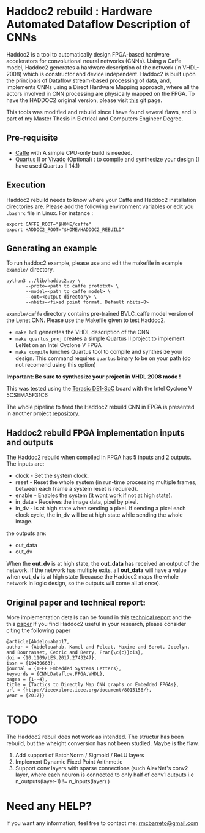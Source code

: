 # Haddoc2 rebuild :  Hardware Automated Dataflow Description of CNNs

Haddoc2 is a tool to automatically design FPGA-based hardware accelerators for convolutional neural networks (CNNs). Using a Caffe model, Haddoc2 generates a hardware description of the network (in VHDL-2008) which is constructor and device independent. Haddoc2 is built upon the principals of Dataflow stream-based processing of data, and, implements CNNs using a Direct Hardware Mapping approach, where all the actors involved in CNN processing are physically mapped on the FPGA.
To have the HADDOC2 original version, please visit [this](https://github.com/DreamIP/haddoc2) git page.

This tools was modified and rebuild since I have found several flaws, and is part of my Master Thesis in Eletrical and Computers Engineer Degree.


## Pre-requisite

-   [Caffe](https://github.com/BVLC/caffe) with A simple CPU-only build is needed.
-   [Quartus II](https://www.altera.com/downloads/download-center.html) or [Vivado](https://www.xilinx.com/support/download.html) (Optional) : to compile and synthesize your design (I have used Quartus II 14.1)

## Execution

Haddoc2 rebuild needs to know where your Caffe and Haddoc2 installation directories are. Please add the following environment variables or edit you `.bashrc` file in Linux. For instance :

    export CAFFE_ROOT="$HOME/caffe"
    export HADDOC2_ROOT="$HOME/HADDOC2_REBUILD"

## Generating an example

To run haddoc2 example, please use and edit the makefile in example `example/` directory.

    python3 ../lib/haddoc2.py \
           --proto=<path to caffe prototxt> \
           --model=<path to caffe model> \
           --out=<output directory> \
           --nbits=<fixed point format. Default nbits=8>

`example/caffe` directory contains pre-trained BVLC_caffe model version of the Lenet CNN. Please use the Makefile given to test Haddoc2.

-   `make hdl` generates the VHDL description of the CNN
-   `make quartus_proj` creates a simple Quartus II project to implement LeNet on an Intel Cyclone V FPGA
-   `make compile` lunches Quartus tool to compile and synthesize your design. This command requires `quartus` binary to be on your path (do not recomend using this option)

**Important: Be sure to synthesize your project in VHDL 2008 mode !**

This was tested using the [Terasic DE1-SoC](https://www.terasic.com.tw/cgi-bin/page/archive.pl?Language=English&No=836) board with the Intel Cyclone V 5CSEMA5F31C6

The whole pipeline to feed the Haddoc2 rebuild CNN in FPGA is presented in another project [repository]().

## Haddoc2 rebuild FPGA implementation inputs and outputs

The Haddoc2 rebuild when compiled in FPGA has 5 inputs and 2 outputs. The inputs are:
* clock - Set the system clock.
* reset - Reset the whole system (in run-time processing multiple frames, between each frame a system reset is required).
* enable - Enables the system (it wont work if not at high state).
* in_data - Receives the image data, pixel by pixel.
* in_dv - Is at high state when sending a pixel. If sending a pixel each clock cycle, the in_dv will be at high state while sending the whole image.

the outputs are:
* out_data 
* out_dv

When the **out_dv** is at high state, the **out_data** has received an output of the network. If the network has multiple exits, all **out_data** will have a value when **out_dv** is at high state (because the Haddoc2 maps the whole network in logic design, so the outputs will come all at once). 
    
## Original paper and technical report:
More implementation details can be found in this [technical report](https://arxiv.org/abs/1705.04543) and the this [paper](https://arxiv.org/pdf/1712.04322.pdf)
If you find Haddoc2 useful in your research, please consider citing the following paper

    @article{Abdelouahab17,
    author = {Abdelouahab, Kamel and Pelcat, Maxime and Serot, Jocelyn. and Bourrasset, Cedric and Berry, Fran{\c{c}}ois},
    doi = {10.1109/LES.2017.2743247},
    issn = {19430663},
    journal = {IEEE Embedded Systems Letters},
    keywords = {CNN,Dataflow,FPGA,VHDL},
    pages = {1--4},
    title = {Tactics to Directly Map CNN graphs on Embedded FPGAs},
    url = {http://ieeexplore.ieee.org/document/8015156/},
    year = {2017}}

# TODO

The Haddoc2 rebuil does not work as intended. The structur has been rebuild, but the wheight conversion has not been studied. Maybe is the flaw. 

1.  Add support of BatchNorm / Sigmoid / ReLU layers
2.  Implement Dynamic Fixed Point Arithmetic
3.  Support conv layers with sparse connections (such AlexNet's conv2 layer, where each neuron is connected to only half of conv1 outputs i.e n_outputs(layer-1) != n_inputs(layer) )

# Need any HELP?
If you want any information, feel free to contact me:
rmcbarreto@gmail.com
